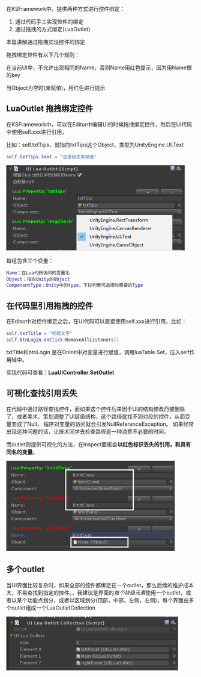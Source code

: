 

在KSFramework中，提供两种方式进行控件绑定：

1. 通过代码手工实现控件的绑定
2. 通过拖拽的方式绑定(LuaOutlet)

本篇讲解通过拖拽实现控件的绑定

拖拽绑定控件有以下几个规则：

在当前UI中，不允许出现相同的Name，否则Name用红色提示，因为用Name做的key

当Object为空时(未赋值)，用红色进行提示

## LuaOutlet 拖拽绑定控件

在KSFramework中，可以在Editor中编辑UI的时候拖拽绑定控件，然后在UI代码中使用self.xxx进行引用，

比如：self.txtTips，就指向txtTips这个Object，类型为UnityEngine.UI.Text

```lua
self.txtTips.text = "这是给文本赋值"
```



![](../images/ui/luaoutlet.png)

每组包含三个变量：

```lua
Name：在Lua代码访问的变量名
Object：指向Unity的Object
ComponentType：Unity中的type，下拉列表可选择你需要的Type
```

## 在代码里引用拖拽的控件

在Editor中对控件绑定之后，在UI代码可以直接使用self.xxx进行引用，比如：

```Lua
self.txtTitle = "标题文字"
self.btnLogin.onClick:RemoveAllListeners()
```

txtTitle和btnLogin 是在OnInit中对变量进行赋值，调用luaTable.Set，压入self作用域中。

实现代码可查看：**LuaUIController.SetOutlet**

## 可视化查找引用丢失

在代码中通过路径查找控件，而如果这个控件后来因于UI的结构修改而被删除了，或者美术、策划调整了UI层级结构，这个路径就找不到对应的控件，从而变量变成了Null， 程序对变量的访问就会引发NullReferenceException。 如果经常出现这种问题的话，让技术同学去检查路径是一种浪费不必要的时间。

而outlet则提供可视化的方法，在Inspect面板会**以红色标识丢失的引用，和具有同名的变量**。

![outlet-error](../images/ui/outlet-error.png)

## 多个outlet

当UI界面比较复杂时，如果全部的控件都绑定在一个outlet，那么后续的维护成本大，不易查找到指定的控件。，我建议是界面的*每个块级元素*使用一个outlet，或者以某个功能点划分，或者以区域划分(顶部，中部，左侧，右侧)，每个界面由多个outlet组成一个LuaOutletCollection

![luaoutlet-collection](../images/ui/luaoutlet-collection.png)